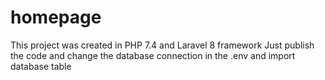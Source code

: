 # homepage
This project was created in PHP 7.4 and Laravel 8 framework
Just publish the code and change the database connection in the .env and import database table
